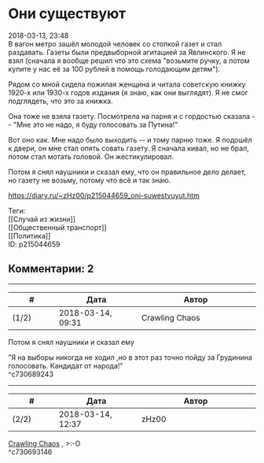 Они существуют
==============

  
2018-03-13, 23:48  
 В вагон метро зашёл молодой человек со стопкой газет и стал раздавать. Газеты были предвыборной агитацией за Явлинского. Я не взял (сначала я вообще решил что это схема "возьмите ручку, а потом купите у нас её за 100 рублей в помощь голодающим детям").   
   
 Рядом со мной сидела пожилая женщина и читала советскую книжку 1920-х или 1930-х годов издания (я знаю, как они выглядят). Я не смог подглядеть, что это за книжка.   
   
 Она тоже не взяла газету. Посмотрела на парня и с гордостью сказала -- "Мне это не надо, я буду голосовать за Путина!"   
   
 Вот оно как. Мне надо было выходить -- и тому парню тоже. Я подошёл к двери, он мне стал опять совать газету. Я сначала кивал, но не брал, потом стал мотать головой. Он жестикулировал.   
   
 Потом я снял наушники и сказал ему, что он правильное дело делает, но газету не возьму, потому что всё и так знаю.   
  
<https://diary.ru/~zHz00/p215044659_oni-suwestvuyut.htm>  
  
Теги:  
[[Случай из жизни]]  
[[Общественный транспорт]]  
[[Политика]]  
ID: p215044659  


Комментарии: 2
--------------

  


---



|         #         |              Дата              |                     Автор                     |           ID           |
| --- | --- | --- | --- |
| (1/2) | 2018-03-14, 09:31 | Crawling Chaos | c730689243 |

  
  Потом я снял наушники и сказал ему    
   
 ”Я на выборы никогда не ходил ,но в этот раз точно пойду за Грудинина голосовать. Кандидат от народа!”   
 ^c730689243

---



|         #         |              Дата              |                     Автор                     |           ID           |
| --- | --- | --- | --- |
| (2/2) | 2018-03-14, 12:37 | zHz00 | c730693146 |

  
  [Crawling Chaos](http://degozaru.diary.ru "Фундаментальная ошибка атрибуции")  , >:-O   
 ^c730693146